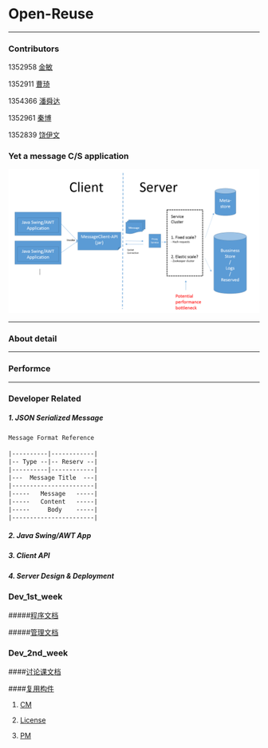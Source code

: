 # Open-Reuse

----------

### Contributors

1352958 [金敏](https://github.com/yue9944882)

1352911 [曹琦](https://github.com/Jasminekiki)

1354366 [潘舜达](https://github.com/YZLemon)

1352961 [秦博](https://github.com/BrunoQin)

1352839 [饶伊文](https://github.com/wenwen195)

### Yet a message C/S application
![](https://github.com/BrunoQin/Open-Reuse/blob/master/img/Architecture.png)

-------

### About detail

-------

### Performce

-------

### Developer Related

##### 1. JSON Serialized Message
	
	Message Format Reference
	
	|----------|------------|
	|-- Type --|-- Reserv --|
	|----------|------------|
	|---  Message Title  ---|
	|-----------------------|
	|-----   Message   -----|
	|-----   Content   -----|
	|-----     Body    -----|
	|-----------------------|


##### 2. Java Swing/AWT App

##### 3. Client API

##### 4. Server Design & Deployment

### Dev_1st_week

#####[程序文档](https://github.com/BrunoQin/Open-Reuse/wiki/%E7%A8%8B%E5%BA%8F%E6%96%87%E6%A1%A3)

#####[管理文档](https://github.com/BrunoQin/Open-Reuse/wiki/%E7%AE%A1%E7%90%86%E6%96%87%E6%A1%A3)

### Dev_2nd_week

####[讨论课文档](https://github.com/BrunoQin/Open-Reuse/tree/master/%E8%AE%A8%E8%AE%BA%E8%AF%BE%E5%86%85%E5%AE%B9)

####[复用构件](https://github.com/BrunoQin/Open-Reuse/tree/master/%E5%A4%8D%E7%94%A8%E6%9E%84%E4%BB%B6)

1. [CM](https://github.com/BrunoQin/Open-Reuse/tree/master/%E5%A4%8D%E7%94%A8%E6%9E%84%E4%BB%B6/CM)

2. [License](https://github.com/BrunoQin/Open-Reuse/tree/master/%E5%A4%8D%E7%94%A8%E6%9E%84%E4%BB%B6/License)

3. [PM](https://github.com/BrunoQin/Open-Reuse/tree/master/%E5%A4%8D%E7%94%A8%E6%9E%84%E4%BB%B6/PM)
